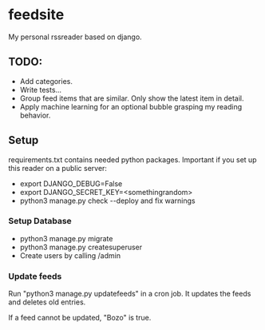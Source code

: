 # feedsite

My personal rssreader based on django.

## TODO:

- Add categories.
- Write tests...
- Group feed items that are similar. Only show the latest item in detail.
- Apply machine learning for an optional bubble grasping my reading behavior.

## Setup

requirements.txt contains needed python packages.
Important if you set up this reader on a public server:

- export DJANGO_DEBUG=False
- export DJANGO_SECRET_KEY=\<somethingrandom\>
- python3 manage.py check --deploy and fix warnings

### Setup Database

- python3 manage.py migrate
- python3 manage.py createsuperuser
- Create users by calling /admin

### Update feeds

Run "python3 manage.py updatefeeds" in a cron job. It updates the feeds and 
deletes old entries.

If a feed cannot be updated, "Bozo" is true. 
